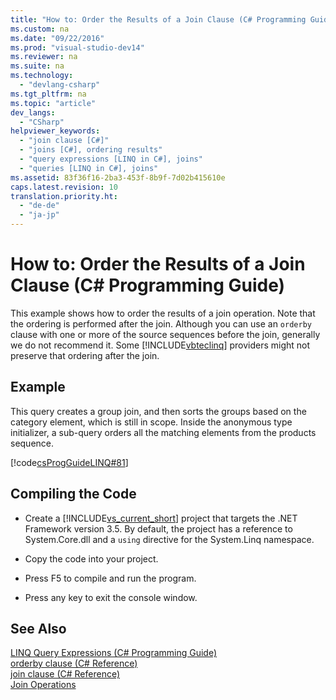 ```yaml
---
title: "How to: Order the Results of a Join Clause (C# Programming Guide)"
ms.custom: na
ms.date: "09/22/2016"
ms.prod: "visual-studio-dev14"
ms.reviewer: na
ms.suite: na
ms.technology: 
  - "devlang-csharp"
ms.tgt_pltfrm: na
ms.topic: "article"
dev_langs: 
  - "CSharp"
helpviewer_keywords: 
  - "join clause [C#]"
  - "joins [C#], ordering results"
  - "query expressions [LINQ in C#], joins"
  - "queries [LINQ in C#], joins"
ms.assetid: 83f36f16-2ba3-453f-8b9f-7d02b415610e
caps.latest.revision: 10
translation.priority.ht: 
  - "de-de"
  - "ja-jp"
---
```

# How to: Order the Results of a Join Clause (C# Programming Guide)
This example shows how to order the results of a join operation. Note that the ordering is performed after the join. Although you can use an `orderby` clause with one or more of the source sequences before the join, generally we do not recommend it. Some [!INCLUDE[vbteclinq](../VS_csharp/includes/vbteclinq_md.md)] providers might not preserve that ordering after the join.  
  
## Example  
 This query creates a group join, and then sorts the groups based on the category element, which is still in scope. Inside the anonymous type initializer, a sub-query orders all the matching elements from the products sequence.  
  
 [!code[csProgGuideLINQ#81](../VS_csharp/codesnippet/CSharp/how-to--order-the-results-of-a-join-clause--csharp-programming-guide-_1.cs)]  
  
## Compiling the Code  
  
-   Create a [!INCLUDE[vs_current_short](../VS_csharp/includes/vs_current_short_md.md)] project that targets the .NET Framework version 3.5. By default, the project has a reference to System.Core.dll and a `using` directive for the System.Linq namespace.  
  
-   Copy the code into your project.  
  
-   Press F5 to compile and run the program.  
  
-   Press any key to exit the console window.  
  
## See Also  
 [LINQ Query Expressions (C# Programming Guide)](../VS_csharp/linq-query-expressions--csharp-programming-guide-.md)   
 [orderby clause (C# Reference)](../VS_csharp/orderby-clause--csharp-reference-.md)   
 [join clause (C# Reference)](../VS_csharp/join-clause--csharp-reference-.md)   
 [Join Operations](../VS_csharp/join-operations.md)